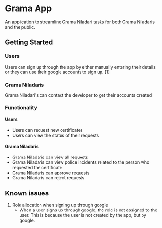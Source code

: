 # Grama App

An application to streamline Grama Niladari tasks for both Grama Niladaris and the public.

## Getting Started

### Users

Users can sign up through the app by either manually entering their details or they can use their google accounts to sign up. [1]

### Grama Niladaris

Grama Niladari's can contact the developer to get their accounts created

### Functionality

#### Users

- Users can request new certificates
- Users can view the status of their requests

#### Grama Niladaris

- Grama Niladaris can view all requests
- Grama Niladaris can view police incidents related to the person who requested the certificate
- Grama Niladaris can approve requests
- Grama Niladaris can reject requests

## Known issues

1.  Role allocation when signing up through google
    - When a user signs up through google, the role is not assigned to the user. This is because the user is not created by the app, but by google.

